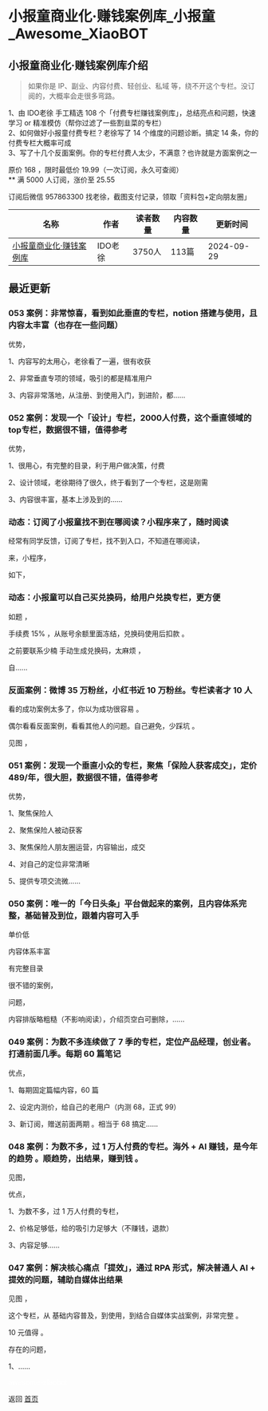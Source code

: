 # 小报童商业化·赚钱案例库_小报童_Awesome_XiaoBOT

## 小报童商业化·赚钱案例库介绍
> 如果你是 IP、副业、内容付费、轻创业、私域 等，绕不开这个专栏。没订阅的，大概率会走很多弯路。    
    
1、由 IDO老徐 手工精选 108 个「付费专栏赚钱案例库」，总结亮点和问题，快速学习 or 精准模仿（帮你过滤了一些割韭菜的专栏）    
2、如何做好小报童付费专栏？老徐写了 14 个维度的问题诊断。搞定 14 条，你的付费专栏大概率可成    
3、写了十几个反面案例。你的专栏付费人太少，不满意？也许就是方面案例之一    
    
原价 168 ，限时最低价 19.99（一次订阅，永久可查阅）    
** 满 5000 人订阅，涨价至 25.55    
    
订阅后微信 957863300 找老徐，截图支付记录，领取「资料包+定向朋友圈」  
  


|名称|作者|读者数量|内容数量|更新时间|
|---|---|---|---|---|
|[小报童商业化·赚钱案例库](https://xiaobot.net/p/xbt?refer=0b133df9-27dc-423b-8101-639049001c13)|IDO老徐|3750人|113篇|2024-09-29|

## 最近更新
### 053 案例：非常惊喜，看到如此垂直的专栏，notion 搭建与使用，且内容太丰富（也存在一些问题）

优势，

1、内容写的太用心，老徐看了一遍，很有收获

2、非常垂直专项的领域，吸引的都是精准用户

3、内容非常落地，从注册、到使用入门，到进阶，都......

### 052 案例：发现一个「设计」专栏，2000人付费，这个垂直领域的top专栏，数据很不错，值得参考

优势，

1、很用心，有完整的目录，利于用户做决策，付费

2、设计领域，老徐期待了很久，终于看到了一个专栏，这是刚需

3、内容很丰富，基本上涉及到的......

### 动态：订阅了小报童找不到在哪阅读？小程序来了，随时阅读

经常有同学反馈，订阅了专栏，找不到入口，不知道在哪阅读，

来，小程序，

如下，

### 动态：小报童可以自己买兑换码，给用户兑换专栏，更方便

如题 ，

手续费 15% ，从账号余额里面冻结，兑换码使用后扣款 。

之前要联系少楠 手动生成兑换码，太麻烦 ，

自......

### 反面案例：微博 35 万粉丝，小红书近 10 万粉丝。专栏读者才 10 人

看的成功案例太多了，你以为成功很容易 。

偶尔看看反面案例，看看其他人的问题。自己避免，少踩坑 。

见图 ，

### 051 案例：发现一个垂直小众的专栏，聚焦「保险人获客成交」，定价 489/年，很大胆，数据很不错，值得参考

优势，

1、聚焦保险人

2、聚焦保险人被动获客

3、聚焦保险人朋友圈运营，内容输出，成交

4、对自己的定位非常清晰

5、提供专项交流微......

### 050 案例：唯一的「今日头条」平台做起来的案例，且内容体系完整，基础普及到位，跟着内容可入手

单价低

内容体系丰富

有完整目录

很不错的案例，

问题，

内容排版略粗糙（不影响阅读），介绍页空白可删除，......

### 049 案例：为数不多连续做了 7 季的专栏，定位产品经理，创业者。打通前面几季。每期 60 篇笔记

优点，

1、每期固定篇幅内容，60 篇

2、设定内测价，给自己的老用户（内测 68，正式 99）

3、新订阅，赠送前面两期 。相当于 68 搞定......

### 048 案例：为数不多，过 1 万人付费的专栏。海外 + AI 赚钱，是今年的趋势 。顺趋势，出结果，赚到钱 。

见图，

优点，

1、为数不多，过 1 万人付费的专栏，

2、价格足够低，给的吸引力足够大（不赚钱，退款）

3、内容足够......

### 047 案例：解决核心痛点「提效」，通过 RPA 形式，解决普通人 AI + 提效的问题，辅助自媒体出结果

见图 ，

这个专栏，从 基础内容普及，到使用，到结合自媒体实战案例，非常完整 。

10 元值得 。

存在的问题，

1、......


<a href="https://github.com/Reno9527/awesome-xiaobot" style="color: white; text-decoration: none;">awesome-xiaobot</a>

返回 [首页](../README.md)
